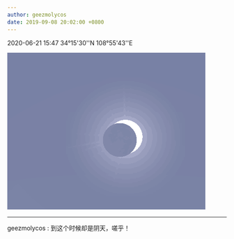 ```yaml
---
author: geezmolycos
date: 2019-09-08 20:02:00 +0800
---
```


2020-06-21 15:47 34°15'30''N 108°55'43''E

![](/assets/images/qq-zone/2019-09-08-eclipse.png)

---

geezmolycos : 到这个时候却是阴天，嗟乎！
